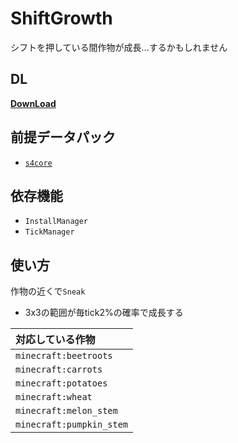 # ShiftGrowth
 
シフトを押している間作物が成長...するかもしれません

## DL
[__DownLoad__](https://github.com/Kvr0/ShiftGrowth/releases/latest/download/ShiftGrowth.zip)

## 前提データパック
- [`s4core`](https://github.com/Kvr0/s4core)

## 依存機能
- `InstallManager`
- `TickManager`

## 使い方
作物の近くで`Sneak`
- 3x3の範囲が毎tick2%の確率で成長する

|対応している作物|
|:-|
|`minecraft:beetroots`|
|`minecraft:carrots`|
|`minecraft:potatoes`|
|`minecraft:wheat`|
|`minecraft:melon_stem`|
|`minecraft:pumpkin_stem`|
